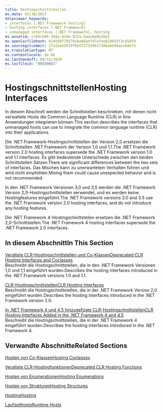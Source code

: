 ```yaml
---
title: Hostingschnittstellen
ms.date: 03/30/2017
helpviewer_keywords:
- interfaces [.NET Framework hosting]
- hosting interfaces [.NET Framework]
- unmanaged interfaces [.NET Framework], hosting
ms.assetid: cc64cb05-38da-418e-815a-daac8e8e26e5
ms.openlocfilehash: b1459bf78276abe0daefd7a7ee814841f3c65dfb
ms.sourcegitcommit: 27a15a55019f6b5f2733961738babe94aec0def3
ms.translationtype: MT
ms.contentlocale: de-DE
ms.lasthandoff: 09/15/2020
ms.locfileid: "90550663"
---
```

# <a name="hosting-interfaces"></a><span data-ttu-id="cd547-102">Hostingschnittstellen</span><span class="sxs-lookup"><span data-stu-id="cd547-102">Hosting Interfaces</span></span>
<span data-ttu-id="cd547-103">In diesem Abschnitt werden die Schnittstellen beschrieben, mit denen nicht verwaltete Hosts die Common Language Runtime (CLR) in Ihre Anwendungen integrieren können.</span><span class="sxs-lookup"><span data-stu-id="cd547-103">This section describes the interfaces that unmanaged hosts can use to integrate the common language runtime (CLR) into their applications.</span></span>  
  
 <span data-ttu-id="cd547-104">Die .NET Framework-Hostingschnittstellen der Version 2,0 ersetzen die Schnittstellen .NET Framework der Version 1,0 und 1,1.</span><span class="sxs-lookup"><span data-stu-id="cd547-104">The .NET Framework version 2.0 hosting interfaces supersede the .NET Framework version 1.0 and 1.1 interfaces.</span></span> <span data-ttu-id="cd547-105">Es gibt bedeutende Unterschiede zwischen den beiden Schnittstellen Sätzen.</span><span class="sxs-lookup"><span data-stu-id="cd547-105">There are significant differences between the two sets of interfaces.</span></span> <span data-ttu-id="cd547-106">Das Mischen kann zu unerwartetem Verhalten führen und wird nicht empfohlen.</span><span class="sxs-lookup"><span data-stu-id="cd547-106">Mixing them could cause unexpected behavior and is not recommended.</span></span>  
  
 <span data-ttu-id="cd547-107">In den .NET Framework Versionen 3,0 und 3,5 werden die .NET Framework Version 2,0-Hostingschnittstellen verwendet, und es werden keine Hostingfeatures eingeführt.</span><span class="sxs-lookup"><span data-stu-id="cd547-107">The .NET Framework versions 3.0 and 3.5 use the .NET Framework version 2.0 hosting interfaces, and do not introduce any hosting features.</span></span>  
  
 <span data-ttu-id="cd547-108">Die .NET Framework 4-Hostingschnittstellen ersetzen die .NET Framework 2,0-Schnittstellen.</span><span class="sxs-lookup"><span data-stu-id="cd547-108">The .NET Framework 4 hosting interfaces supersede the .NET Framework 2.0 interfaces.</span></span>
  
## <a name="in-this-section"></a><span data-ttu-id="cd547-109">In diesem Abschnitt</span><span class="sxs-lookup"><span data-stu-id="cd547-109">In This Section</span></span>  
 [<span data-ttu-id="cd547-110">Veraltete CLR-Hostingschnittstellen und Co-Klassen</span><span class="sxs-lookup"><span data-stu-id="cd547-110">Deprecated CLR Hosting Interfaces and Coclasses</span></span>](deprecated-clr-hosting-interfaces-and-coclasses.md)  
 <span data-ttu-id="cd547-111">Beschreibt die Hostingschnittstellen, die in den .NET Framework Versionen 1,0 und 1,1 eingeführt wurden.</span><span class="sxs-lookup"><span data-stu-id="cd547-111">Describes the hosting interfaces introduced in the .NET Framework versions 1.0 and 1.1.</span></span>  
  
 [<span data-ttu-id="cd547-112">CLR-Hostingschnittstellen</span><span class="sxs-lookup"><span data-stu-id="cd547-112">CLR Hosting Interfaces</span></span>](clr-hosting-interfaces.md)  
 <span data-ttu-id="cd547-113">Beschreibt die Hostingschnittstellen, die in der .NET Framework Version 2,0 eingeführt wurden.</span><span class="sxs-lookup"><span data-stu-id="cd547-113">Describes the hosting interfaces introduced in the .NET Framework version 2.0.</span></span>  
  
 [<span data-ttu-id="cd547-114">In .NET Framework 4 und 4.5 hinzugefügte CLR-Hostingschnittstellen</span><span class="sxs-lookup"><span data-stu-id="cd547-114">CLR Hosting Interfaces Added in the .NET Framework 4 and 4.5</span></span>](clr-hosting-interfaces-added-in-the-net-framework-4-and-4-5.md)  
 <span data-ttu-id="cd547-115">Beschreibt die Hostingschnittstellen, die in der .NET Framework 4 eingeführt wurden.</span><span class="sxs-lookup"><span data-stu-id="cd547-115">Describes the hosting interfaces introduced in the .NET Framework 4.</span></span>  
  
## <a name="related-sections"></a><span data-ttu-id="cd547-116">Verwandte Abschnitte</span><span class="sxs-lookup"><span data-stu-id="cd547-116">Related Sections</span></span>  
 [<span data-ttu-id="cd547-117">Hosten von Co-Klassen</span><span class="sxs-lookup"><span data-stu-id="cd547-117">Hosting Coclasses</span></span>](hosting-coclasses.md)  
  
 [<span data-ttu-id="cd547-118">Veraltete CLR-Hostingfunktionen</span><span class="sxs-lookup"><span data-stu-id="cd547-118">Deprecated CLR Hosting Functions</span></span>](deprecated-clr-hosting-functions.md)  
  
 [<span data-ttu-id="cd547-119">Hosten von Enumerationen</span><span class="sxs-lookup"><span data-stu-id="cd547-119">Hosting Enumerations</span></span>](hosting-enumerations.md)  
  
 [<span data-ttu-id="cd547-120">Hosten von Strukturen</span><span class="sxs-lookup"><span data-stu-id="cd547-120">Hosting Structures</span></span>](hosting-structures.md)  
  
 [<span data-ttu-id="cd547-121">Hosting</span><span class="sxs-lookup"><span data-stu-id="cd547-121">Hosting</span></span>](index.md)  
  
 <span data-ttu-id="cd547-122">[Laufzeithosts](/previous-versions/dotnet/netframework-4.0/a51xd4ze(v=vs.100))</span><span class="sxs-lookup"><span data-stu-id="cd547-122">[Runtime Hosts](/previous-versions/dotnet/netframework-4.0/a51xd4ze(v=vs.100))</span></span>
